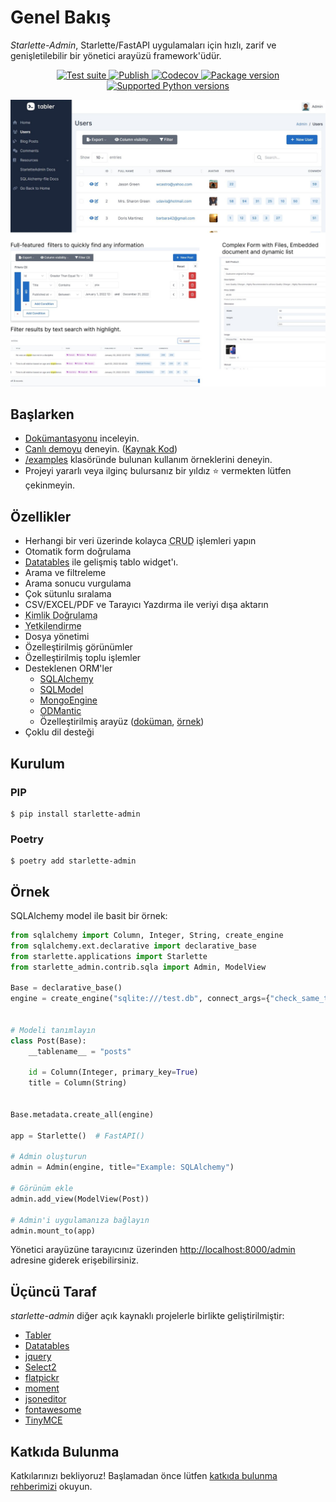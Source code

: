 # Genel Bakış

*Starlette-Admin*, Starlette/FastAPI uygulamaları için hızlı, zarif ve genişletilebilir bir yönetici arayüzü framework'üdür.

<p align="center">
<a href="https://github.com/jowilf/starlette-admin/actions/workflows/test.yml">
    <img src="https://github.com/jowilf/starlette-admin/actions/workflows/test.yml/badge.svg" alt="Test suite">
</a>
<a href="https://github.com/jowilf/starlette-admin/actions">
    <img src="https://github.com/jowilf/starlette-admin/actions/workflows/publish.yml/badge.svg" alt="Publish">
</a>
<a href="https://codecov.io/gh/jowilf/starlette-admin">
    <img src="https://codecov.io/gh/jowilf/starlette-admin/branch/main/graph/badge.svg" alt="Codecov">
</a>
<a href="https://pypi.org/project/starlette-admin/">
    <img src="https://badge.fury.io/py/starlette-admin.svg" alt="Package version">
</a>
<a href="https://pypi.org/project/starlette-admin/">
    <img src="https://img.shields.io/pypi/pyversions/starlette-admin?color=2334D058" alt="Supported Python versions">
</a>
</p>

![Preview image](./images/preview.jpg)

## Başlarken

* [Dokümantasyonu](https://jowilf.github.io/starlette-admin) inceleyin.
* [Canlı demoyu](https://starlette-admin-demo.jowilf.com/) deneyin. ([Kaynak Kod](https://github.com/jowilf/starlette-admin-demo))
* [/examples](https://github.com/jowilf/starlette-admin/tree/main/examples) klasöründe bulunan kullanım örneklerini deneyin.
* Projeyi yararlı veya ilginç bulursanız bir yıldız ⭐️ vermekten lütfen çekinmeyin.

## Özellikler

- Herhangi bir veri üzerinde kolayca <abbr title="CRUD: Create (Oluşturma), Read (Görüntüleme), Update (Güncelleme), Delete (Silme)">CRUD</abbr> işlemleri yapın
- Otomatik form doğrulama
- [Datatables](https://datatables.net/) ile gelişmiş tablo widget'ı.
- Arama ve filtreleme
- Arama sonucu vurgulama
- Çok sütunlu sıralama
- CSV/EXCEL/PDF ve Tarayıcı Yazdırma ile veriyi dışa aktarın
- <abbr title="Authentication">Kimlik Doğrulama</abbr>
- <abbr title="Authorization">Yetkilendirme</abbr>
- Dosya yönetimi
- Özelleştirilmiş görünümler
- Özelleştirilmiş toplu işlemler
- Desteklenen ORM'ler
    * [SQLAlchemy](https://www.sqlalchemy.org/)
    * [SQLModel](https://sqlmodel.tiangolo.com/)
    * [MongoEngine](http://mongoengine.org/)
    * [ODMantic](https://github.com/art049/odmantic/)
    * Özelleştirilmiş arayüz ([doküman](https://jowilf.github.io/starlette-admin/advanced/base-model-view/), [örnek](https://github.com/jowilf/starlette-admin/tree/main/examples/custom-backend))
- Çoklu dil desteği

## Kurulum

### PIP

```shell
$ pip install starlette-admin
```

### Poetry

```shell
$ poetry add starlette-admin
```

## Örnek

SQLAlchemy model ile basit bir örnek:

```python
from sqlalchemy import Column, Integer, String, create_engine
from sqlalchemy.ext.declarative import declarative_base
from starlette.applications import Starlette
from starlette_admin.contrib.sqla import Admin, ModelView

Base = declarative_base()
engine = create_engine("sqlite:///test.db", connect_args={"check_same_thread": False})


# Modeli tanımlayın
class Post(Base):
    __tablename__ = "posts"

    id = Column(Integer, primary_key=True)
    title = Column(String)


Base.metadata.create_all(engine)

app = Starlette()  # FastAPI()

# Admin oluşturun
admin = Admin(engine, title="Example: SQLAlchemy")

# Görünüm ekle
admin.add_view(ModelView(Post))

# Admin'i uygulamanıza bağlayın
admin.mount_to(app)
```

Yönetici arayüzüne tarayıcınız üzerinden [http://localhost:8000/admin](http://localhost:8000/admin) adresine giderek erişebilirsiniz.

## Üçüncü Taraf

*starlette-admin* diğer açık kaynaklı projelerle birlikte geliştirilmiştir:

- [Tabler](https://tabler.io/)
- [Datatables](https://datatables.net/)
- [jquery](https://jquery.com/)
- [Select2](https://select2.org/)
- [flatpickr](https://flatpickr.js.org/)
- [moment](http://momentjs.com/)
- [jsoneditor](https://github.com/josdejong/jsoneditor)
- [fontawesome](https://fontawesome.com/)
- [TinyMCE](https://www.tiny.cloud/)

## Katkıda Bulunma

Katkılarınızı bekliyoruz! Başlamadan önce lütfen [katkıda bulunma rehberimizi](https://github.com/jowilf/starlette-admin/blob/main/CONTRIBUTING.md) okuyun.
